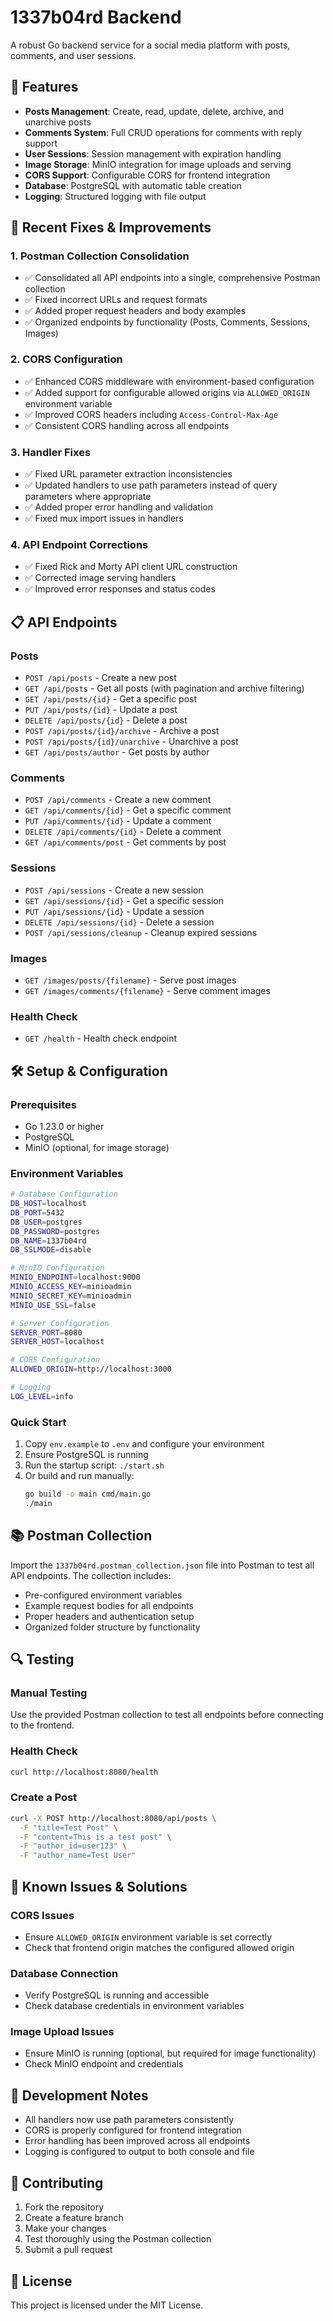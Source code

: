 # 1337b04rd Backend

A robust Go backend service for a social media platform with posts, comments, and user sessions.

## 🚀 Features

- **Posts Management**: Create, read, update, delete, archive, and unarchive posts
- **Comments System**: Full CRUD operations for comments with reply support
- **User Sessions**: Session management with expiration handling
- **Image Storage**: MinIO integration for image uploads and serving
- **CORS Support**: Configurable CORS for frontend integration
- **Database**: PostgreSQL with automatic table creation
- **Logging**: Structured logging with file output

## 🔧 Recent Fixes & Improvements

### 1. Postman Collection Consolidation
- ✅ Consolidated all API endpoints into a single, comprehensive Postman collection
- ✅ Fixed incorrect URLs and request formats
- ✅ Added proper request headers and body examples
- ✅ Organized endpoints by functionality (Posts, Comments, Sessions, Images)

### 2. CORS Configuration
- ✅ Enhanced CORS middleware with environment-based configuration
- ✅ Added support for configurable allowed origins via `ALLOWED_ORIGIN` environment variable
- ✅ Improved CORS headers including `Access-Control-Max-Age`
- ✅ Consistent CORS handling across all endpoints

### 3. Handler Fixes
- ✅ Fixed URL parameter extraction inconsistencies
- ✅ Updated handlers to use path parameters instead of query parameters where appropriate
- ✅ Added proper error handling and validation
- ✅ Fixed mux import issues in handlers

### 4. API Endpoint Corrections
- ✅ Fixed Rick and Morty API client URL construction
- ✅ Corrected image serving handlers
- ✅ Improved error responses and status codes

## 📋 API Endpoints

### Posts
- `POST /api/posts` - Create a new post
- `GET /api/posts` - Get all posts (with pagination and archive filtering)
- `GET /api/posts/{id}` - Get a specific post
- `PUT /api/posts/{id}` - Update a post
- `DELETE /api/posts/{id}` - Delete a post
- `POST /api/posts/{id}/archive` - Archive a post
- `POST /api/posts/{id}/unarchive` - Unarchive a post
- `GET /api/posts/author` - Get posts by author

### Comments
- `POST /api/comments` - Create a new comment
- `GET /api/comments/{id}` - Get a specific comment
- `PUT /api/comments/{id}` - Update a comment
- `DELETE /api/comments/{id}` - Delete a comment
- `GET /api/comments/post` - Get comments by post

### Sessions
- `POST /api/sessions` - Create a new session
- `GET /api/sessions/{id}` - Get a specific session
- `PUT /api/sessions/{id}` - Update a session
- `DELETE /api/sessions/{id}` - Delete a session
- `POST /api/sessions/cleanup` - Cleanup expired sessions

### Images
- `GET /images/posts/{filename}` - Serve post images
- `GET /images/comments/{filename}` - Serve comment images

### Health Check
- `GET /health` - Health check endpoint

## 🛠️ Setup & Configuration

### Prerequisites
- Go 1.23.0 or higher
- PostgreSQL
- MinIO (optional, for image storage)

### Environment Variables
```bash
# Database Configuration
DB_HOST=localhost
DB_PORT=5432
DB_USER=postgres
DB_PASSWORD=postgres
DB_NAME=1337b04rd
DB_SSLMODE=disable

# MinIO Configuration
MINIO_ENDPOINT=localhost:9000
MINIO_ACCESS_KEY=minioadmin
MINIO_SECRET_KEY=minioadmin
MINIO_USE_SSL=false

# Server Configuration
SERVER_PORT=8080
SERVER_HOST=localhost

# CORS Configuration
ALLOWED_ORIGIN=http://localhost:3000

# Logging
LOG_LEVEL=info
```

### Quick Start
1. Copy `env.example` to `.env` and configure your environment
2. Ensure PostgreSQL is running
3. Run the startup script: `./start.sh`
4. Or build and run manually:
   ```bash
   go build -o main cmd/main.go
   ./main
   ```

## 📚 Postman Collection

Import the `1337b04rd.postman_collection.json` file into Postman to test all API endpoints. The collection includes:

- Pre-configured environment variables
- Example request bodies for all endpoints
- Proper headers and authentication setup
- Organized folder structure by functionality

## 🔍 Testing

### Manual Testing
Use the provided Postman collection to test all endpoints before connecting to the frontend.

### Health Check
```bash
curl http://localhost:8080/health
```

### Create a Post
```bash
curl -X POST http://localhost:8080/api/posts \
  -F "title=Test Post" \
  -F "content=This is a test post" \
  -F "author_id=user123" \
  -F "author_name=Test User"
```

## 🐛 Known Issues & Solutions

### CORS Issues
- Ensure `ALLOWED_ORIGIN` environment variable is set correctly
- Check that frontend origin matches the configured allowed origin

### Database Connection
- Verify PostgreSQL is running and accessible
- Check database credentials in environment variables

### Image Upload Issues
- Ensure MinIO is running (optional, but required for image functionality)
- Check MinIO endpoint and credentials

## 📝 Development Notes

- All handlers now use path parameters consistently
- CORS is properly configured for frontend integration
- Error handling has been improved across all endpoints
- Logging is configured to output to both console and file

## 🤝 Contributing

1. Fork the repository
2. Create a feature branch
3. Make your changes
4. Test thoroughly using the Postman collection
5. Submit a pull request

## 📄 License

This project is licensed under the MIT License.
